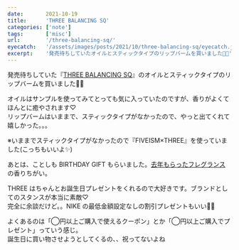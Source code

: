 ```yaml
---
date:       2021-10-19
title:      'THREE BALANCING SQ'
categories: ['note']
tags:       ['misc']
url:        '/three-balancing-sq/'
eyecatch:   '/assets/images/posts/2021/10/three-balancing-sq/eyecatch.jpg'
excerpt:    '発売待ちしていたオイルとスティックタイプのリップバームを買いました💄✨'
---
```


発売待ちしていた『[THREE BALANCING SQ](https://www.threecosmetics.com/brand/news/three-balancing-sq/)』のオイルとスティックタイプのリップバームを買いました💄✨  

オイルはサンプルを使ってみてとっても気に入っていたのですが、香りがよくてほんとに癒やされます♡  
リップバームはいままで、スティックタイプがなかったので、やっと出てくれて嬉しかった。。。  

※いままでスティックタイプがなかったので『FIVEISM×THREE』を使っていました(こっちもいいよ✨)

あとは、ことしも BIRTHDAY GIFT もらいました。[去年もらったフレグランス](/three-birthday-gift-2020/)の香りちがい。

THREE はちゃんとお誕生日プレゼントをくれるので大好きです。ブランドとしてのスタンスが本当に素敵♡  
完全に余談だけど。。NIKE の最低金額設定なしの割引プレゼントもいい🎁✨

よくあるのは「◯円以上ご購入で使えるクーポン」とか「◯円以上ご購入でプレゼント」っていう感じ。  
誕生日に買い物させようとしてくるの、、祝ってないよね

